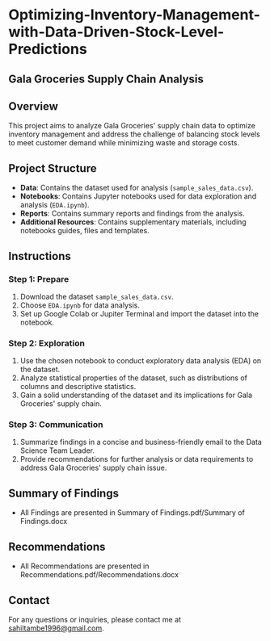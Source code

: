 # Optimizing-Inventory-Management-with-Data-Driven-Stock-Level-Predictions

## Gala Groceries Supply Chain Analysis

## Overview

This project aims to analyze Gala Groceries' supply chain data to optimize inventory management and address the challenge of balancing stock levels to meet customer demand while minimizing waste and storage costs.

## Project Structure

- **Data**: Contains the dataset used for analysis (`sample_sales_data.csv`).
- **Notebooks**: Contains Jupyter notebooks used for data exploration and analysis (`EDA.ipynb`).
- **Reports**: Contains summary reports and findings from the analysis.
- **Additional Resources**: Contains supplementary materials, including notebooks guides, files and templates.

## Instructions

### Step 1: Prepare

1. Download the dataset `sample_sales_data.csv`.
2. Choose `EDA.ipynb` for data analysis.
3. Set up Google Colab or Jupiter Terminal and import the dataset into the notebook.

### Step 2: Exploration

1. Use the chosen notebook to conduct exploratory data analysis (EDA) on the dataset.
2. Analyze statistical properties of the dataset, such as distributions of columns and descriptive statistics.
3. Gain a solid understanding of the dataset and its implications for Gala Groceries' supply chain.

### Step 3: Communication

1. Summarize findings in a concise and business-friendly email to the Data Science Team Leader.
2. Provide recommendations for further analysis or data requirements to address Gala Groceries' supply chain issue.

## Summary of Findings

- All Findings are presented in Summary of Findings.pdf/Summary of Findings.docx

## Recommendations

- All Recommendations are presented in Recommendations.pdf/Recommendations.docx

## Contact

For any questions or inquiries, please contact me at [sahiltambe1996@gmail.com](mailto:sahiltambe1996@gmail.com).